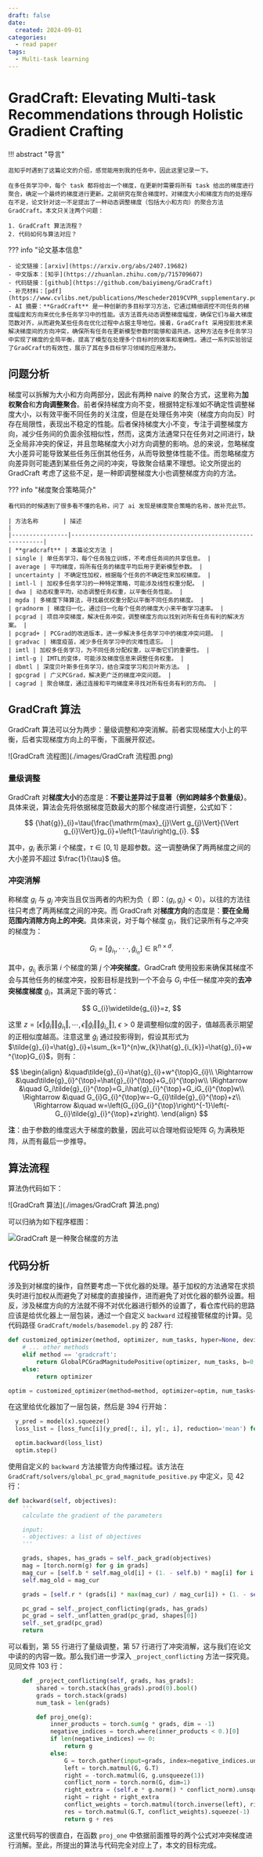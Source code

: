 ```yaml
---
draft: false
date:
  created: 2024-09-01
categories:
  - read paper
tags:
  - Multi-task learning
---
```


# GradCraft: Elevating Multi-task Recommendations through Holistic Gradient Crafting

!!! abstract "导言"

    逛知乎时遇到了这篇论文的介绍，感觉能用到我的任务中，因此这里记录一下。

    在多任务学习中，每个 task 都将给出一个梯度，在更新时需要将所有 task 给出的梯度进行聚合，确定一个最终的梯度进行更新。之前研究在聚合梯度时，对梯度大小和梯度方向的处理存在不足，论文针对这一不足提出了一种动态调整梯度（包括大小和方向）的聚合方法 GradCraft。本文只关注两个问题：

    1. GradCraft 算法流程？
    2. 代码如何与算法对应？

<!-- more -->

??? info "论文基本信息"

    - 论文链接：[arxiv](https://arxiv.org/abs/2407.19682)
    - 中文版本：[知乎](https://zhuanlan.zhihu.com/p/715709607)
    - 代码链接：[github](https://github.com/baiyimeng/GradCraft)
    - 补充材料：[pdf](https://www.cvlibs.net/publications/Mescheder2019CVPR_supplementary.pdf)
    - AI 摘要：**GradCraft** 是一种创新的多目标学习方法，它通过精细调控不同任务的梯度幅度和方向来优化多任务学习中的性能。该方法首先动态调整梯度幅度，确保它们与最大梯度范数对齐，从而避免某些任务在优化过程中占据主导地位。接着，GradCraft 采用投影技术来解决梯度间的方向冲突，确保所有任务在更新模型参数时能够和谐共进。这种方法在多任务学习中实现了梯度的全局平衡，提高了模型在处理多个目标时的效率和准确性。通过一系列实验验证了GradCraft的有效性，展示了其在多目标学习领域的应用潜力。

## 问题分析

梯度可以拆解为大小和方向两部分，因此有两种 naive 的聚合方式，这里称为**加权聚合**和**方向调整聚合**。前者保持梯度方向不变，根据特定标准如不确定性调整梯度大小，以有效平衡不同任务的关注度，但是在处理任务冲突（梯度方向向反）时存在局限性，表现出不稳定的性能。后者保持梯度大小不变，专注于调整梯度方向，减少任务间的负面余弦相似性，然而，这类方法通常只在任务对之间进行，缺乏全局非冲突的保证，并且忽略梯度大小对方向调整的影响。总的来说，忽略梯度大小差异可能导致某些任务压倒其他任务，从而导致整体性能不佳。而忽略梯度方向差异则可能遇到某些任务之间的冲突，导致聚合结果不理想。论文所提出的 GradCraft 考虑了这些不足，是一种即调整梯度大小也调整梯度方向的方法。

??? info "梯度聚合策略简介"

    看代码的时候遇到了很多看不懂的名称，问了 ai 发现是梯度聚合策略的名称，故补充此节。

    | 方法名称       | 描述                                                         |
    |----------------|--------------------------------------------------------------|
    | **gradcraft** | 本篇论文方法 |
    | single | 单任务学习，每个任务独立训练，不考虑任务间的共享信息。 |
    | average | 平均梯度，将所有任务的梯度平均后用于更新模型参数。 |
    | uncertainty | 不确定性加权，根据每个任务的不确定性来加权梯度。 |
    | imtl-l | 加权多任务学习的一种特定策略，可能涉及线性权重分配。 |
    | dwa | 动态权重平均，动态调整任务权重，以平衡任务性能。 |
    | mgda | 多梯度下降算法，寻找最优权重分配以平衡不同任务的梯度。 |
    | gradnorm | 梯度归一化，通过归一化每个任务的梯度大小来平衡学习速率。 |
    | pcgrad | 项目冲突梯度，解决任务冲突，调整梯度方向以找到对所有任务有利的解决方案。 |
    | pcgrad+ | PCGrad的改进版本，进一步解决多任务学习中的梯度冲突问题。 |
    | gradvac | 梯度疫苗，减少多任务学习中的灾难性遗忘。 |
    | imtl | 加权多任务学习，为不同任务分配权重，以平衡它们的重要性。 |
    | imtl-g | IMTL的变体，可能涉及梯度信息来调整任务权重。 |
    | dbmtl | 深度贝叶斯多任务学习，结合深度学习和贝叶斯方法。 |
    | gpcgrad | 广义PCGrad，解决更广泛的梯度冲突问题。 |
    | cagrad | 聚合梯度，通过连接和平均梯度来寻找对所有任务有利的方向。 |

## GradCraft 算法

GradCraft 算法可以分为两步：量级调整和冲突消解。前者实现梯度大小上的平衡，后者实现梯度方向上的平衡，下面展开叙述。

![GradCraft 流程图](./images/GradCraft 流程图.png)

### 量级调整

GradCraft 对**梯度大小**的态度是：**不要让差异过于显著（例如跨越多个数量级）**。具体来说，算法会先将依据梯度范数最大的那个梯度进行调整，公式如下：

$$
{\hat{g}}_{i}=\tau{\frac{\mathrm{max}_{j}\Vert g_{j}\Vert}{\Vert g_{i}\Vert}}g_{i}+\left(1-\tau\right)g_{i}.
$$

其中，$g_i$ 表示第 $i$ 个梯度，$\tau\in[0,1]$ 是超参数。这一调整确保了两两梯度之间的大小差异不超过 $\frac{1}{\tau}$ 倍。

### 冲突消解

称梯度 $g_i$ 与 $g_j$ 冲突当且仅当两者的内积为负（ 即：$\left<g_i,g_j\right> <0$）。以往的方法往往只考虑了两两梯度之间的冲突。而 GradCraft 对**梯度方向**的态度是：**要在全局范围内消除方向上的冲突**。具体来说，对于每个梯度 $g_i$，我们记录所有与之冲突的梯度为：

$$
G_{i}=[\hat{g}_{i_{1}},\cdot\cdot\cdot,\hat{g}_{i_{n}}]\in\mathbb{R}^{n\times d}.
$$

其中，$g_{i_j}$ 表示第 $i$ 个梯度的第 $j$ 个**冲突梯度**。GradCraft 使用投影来确保其梯度不会与其他任务的梯度冲突，投影目标是找到一个不会与 $G_i$ 中任一梯度冲突的**去冲突梯度梯度** $\widetilde g_i$，其满足下面的等式：

$$
G_{i}\widetilde{g_{i}}=z,
$$

这里 $z=\left[\epsilon\Vert\hat{g}_{i}\Vert\Vert\hat{g}_{i_{1}}\Vert,\cdots,\epsilon\Vert\hat{g}_{i}\Vert\Vert\hat{g}_{i_{n}}\Vert\right],$ $\epsilon>0$ 是调整相似度的因子，值越高表示期望的正相似度越高。注意这里 $\widetilde g_i$ 通过投影得到，假设其形式为$\tilde{g}_{i}=\hat{g}_{i}+\sum_{k=1}^{n}w_{k}\hat{g}_{i_{k}}=\hat{g}_{i}+w^{\top}G_{i}$，则有：

$$
\begin{align}
&\quad\tilde{g}_{i}=\hat{g}_{i}+w^{\top}G_{i}\\
\Rightarrow  &\quad\tilde{g}_{i}^{\top}=\hat{g}_{i}^{\top}+G_{i}^{\top}w\\
\Rightarrow  &\quad G_i\tilde{g}_{i}^{\top}=G_i\hat{g}_{i}^{\top}+G_iG_{i}^{\top}w\\
\Rightarrow &\quad G_{i}G_{i}^{\top}w=-G_{i}\tilde{g}_{i}^{\top}+z\\
\Rightarrow &\quad w=\left(G_{i}G_{i}^{\top}\right)^{-1}\left(-G_{i}\tilde{g}_{i}^{\top}+z\right).
\end{align}
$$

**注**：由于参数的维度远大于梯度的数量，因此可以合理地假设矩阵 $G_i$ 为满秩矩阵，从而有最后一步推导。

## 算法流程

算法伪代码如下：

![GradCraft 算法](./images/GradCraft 算法.png)

可以归纳为如下程序框图：

![GradCraft 是一种聚合梯度的方法](./images/GradCraft-聚合梯度示意图.png)

## 代码分析

涉及到对梯度的操作，自然要考虑一下优化器的处理。基于加权的方法通常在求损失时进行加权从而避免了对梯度的直接操作，进而避免了对优化器的额外设置。相反，涉及梯度方向的方法就不得不对优化器进行额外的设置了，看仓库代码的思路应该是给优化器上一层包装，通过一个自定义 `backward` 过程接管梯度的计算。见代码路径 `GradCraft/models/basemodel.py` 的 287 行:

```python title="basemodel.py", hl_lines="3 4 8"
def customized_optimizer(method, optimizer, num_tasks, hyper=None, device=None):
    # ... other methods
    elif method == 'gradcraft':
        return GlobalPCGradMagnitudePositive(optimizer, num_tasks, b=0, r=hyper['r'], e=hyper['e'], device=device)
    else:
        return optimizer

optim = customized_optimizer(method=method, optimizer=optim, num_tasks=self.num_tasks, hyper=hyper, device=self.device)
```

在这里给优化器加了一层包装，然后是 394 行开始：

```python linenums="394" hl_lines="4" title="basemodel.py"
  y_pred = model(x).squeeze()
  loss_list = [loss_func[i](y_pred[:, i], y[:, i], reduction='mean') for i in range(self.num_tasks)]

  optim.backward(loss_list)
  optim.step()
```

使用自定义的 `backward` 方法接管方向传播过程。该方法在 `GradCraft/solvers/global_pc_grad_magnitude_positive.py` 中定义，见 42 行：

```python linenums="42", hl_lines="14 16", title="global_pc_grad_magnitude_positive.py"
def backward(self, objectives):
    '''
    calculate the gradient of the parameters

    input:
    - objectives: a list of objectives
    '''

    grads, shapes, has_grads = self._pack_grad(objectives)
    mag = [torch.norm(g) for g in grads]
    mag_cur = [self.b * self.mag_old[i] + (1. - self.b) * mag[i] for i in range(len(grads))]
    self.mag_old = mag_cur

    grads = [self.r * (grads[i] * max(mag_cur) / mag_cur[i]) + (1. - self.r) * grads[i] for i in range(len(grads))]

    pc_grad = self._project_conflicting(grads, has_grads)
    pc_grad = self._unflatten_grad(pc_grad, shapes[0])
    self._set_grad(pc_grad)
    return
```

可以看到，第 55 行进行了量级调整，第 57 行进行了冲突消解，这与我们在论文中读的的内容一致。那么我们进一步深入 `_project_conflicting` 方法一探究竟。见同文件 103 行：

```python linenums="103", hl_lines="12-20" title="global_pc_grad_magnitude_positive.py"
    def _project_conflicting(self, grads, has_grads):
        shared = torch.stack(has_grads).prod(0).bool()
        grads = torch.stack(grads)
        num_task = len(grads)

        def proj_one(g):
            inner_products = torch.sum(g * grads, dim = -1)
            negative_indices = torch.where(inner_products < 0.)[0]
            if len(negative_indices) == 0:
                return g
            else:
                G = torch.gather(input=grads, index=negative_indices.unsqueeze(1).expand(-1, grads.size(1)), dim=0)
                left = torch.matmul(G, G.T)
                right = -torch.matmul(G, g.unsqueeze(1))
                conflict_norm = torch.norm(G, dim=1)
                right_extra = (self.e * g.norm() * conflict_norm).unsqueeze(1)
                right = right + right_extra
                conflict_weights = torch.matmul(torch.inverse(left), right)
                res = torch.matmul(G.T, conflict_weights).squeeze(-1)
                return g + res
```

这里代码写的很直白，在函数 `proj_one` 中依据前面推导的两个公式对冲突梯度进行消解。至此，所提出的算法与代码完全对应上了，本文的目标完成。
